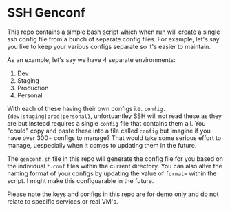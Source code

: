 # SSH Genconf

This repo contains a simple bash script which when run will create a single ssh config file from a bunch of separate config files. For example, let's say you like to keep your various configs separate so it's easier to maintain.

As an example, let's say we have 4 separate environments:

1. Dev
2. Staging
3. Production
4. Personal

With each of these having their own configs i.e. `config.{dev|staging|prod|personal}`, unfortuantley SSH will not read these as they are but instead requires a single `config` file that contains them all. You "could" copy and paste these into a file called `config` but imagine if you have over 300+ configs to manage? That would take some serious effort to manage, uespecially when it comes to updating them in the future.

The `genconf.sh` file in this repo will generate the config file for you based on the individual `*.conf` files within the current directory. You can also alter the naming format of your configs by updating the value of `format=` within the script. I might make this configuarable in the future.

Please note the keys and configs in this repo are for demo only and do not relate to specific services or real VM's.
